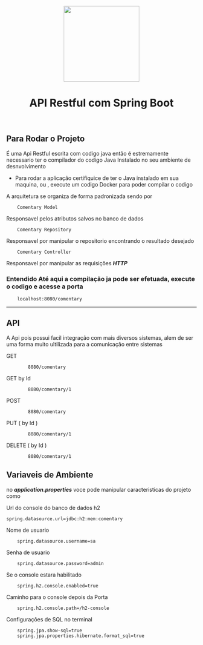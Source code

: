 <br>
 <div align="center" class="imgs">
 <img style="margin: 0 50px;" height="200em" src="https://miro.medium.com/max/500/1*AbiX4LwtSNozoyfypcKvEg.png"> 

# API Restful com Spring Boot
<br>

</div>

## Para Rodar o Projeto

É uma Api Restful escrita com codigo java então é estremamente necessario ter o compilador do codigo Java Instalado no seu ambiente de desnvolvimento

- Para rodar a aplicação certifiquice de ter o Java instalado em sua maquina, ou , execute um codigo Docker para poder compilar o codigo

A arquitetura se organiza de forma padronizada sendo por

        Comentary Model
Responsavel pelos atributos salvos no banco de dados 
        
        Comentary Repository
Responsavel por manipular o repositorio encontrando o resultado desejado
        
        Comentary Controller
Responsavel por manipular as requisições <b><i>HTTP</i></b>

### Entendido Até aqui a compilação ja pode ser efetuada, execute o codigo e acesse a porta

        localhost:8080/comentary

<hr>


##  API


A Api pois possui facil integração com mais diversos sistemas, alem de ser uma forma muito ultilizada para a comunicação entre sistemas

GET

            8080/comentary
          
GET by Id

            8080/comentary/1
          
POST   

            8080/comentary
          
PUT ( by Id )

            8080/comentary/1
          
DELETE ( by Id )

            8080/comentary/1
        
## Variaveis de Ambiente
no <b><i>application.properties</i></b> voce pode manipular caracteristicas do projeto como

Url do console do banco de dados h2

    spring.datasource.url=jdbc:h2:mem:comentary

Nome de usuario        

        spring.datasource.username=sa

Senha de usuario       

        spring.datasource.password=admin


Se o console estara habilitado

        spring.h2.console.enabled=true

Caminho para o console depois da Porta

        spring.h2.console.path=/h2-console

Configurações de SQL no terminal 

        spring.jpa.show-sql=true
        spring.jpa.properties.hibernate.format_sql=true

